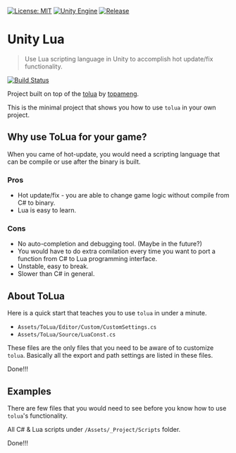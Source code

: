 [![License: MIT](https://img.shields.io/badge/License-MIT-yellow.svg)](https://opensource.org/licenses/MIT)
[![Unity Engine](https://img.shields.io/badge/unity-2021.2.0f1-black.svg?style=flat&logo=unity)](https://unity3d.com/get-unity/download/archive)
[![Release](https://img.shields.io/github/release/jcs090218/UnityLua.svg?logo=github)](https://github.com/jcs090218/UnityLua/releases/latest)

# Unity Lua
> Use Lua scripting language in Unity to accomplish hot update/fix functionality.

[![Build Status](https://travis-ci.com/jcs090218/UnityLua.svg?branch=master)](https://travis-ci.com/jcs090218/UnityLua)

Project built on top of the [tolua](https://github.com/topameng/tolua) by [topameng](https://github.com/topameng).

This is the minimal project that shows you how to use `tolua` in your
own project.

## Why use ToLua for your game?

When you came of hot-update, you would need a scripting language that can be
compile or use after the binary is built.

### Pros

* Hot update/fix - you are able to change game logic without compile from
C# to binary.
* Lua is easy to learn.

### Cons

* No auto-completion and debugging tool. (Maybe in the future?)
* You would have to do extra comilation every time you want to port a function
from C# to Lua programming interface.
* Unstable, easy to break.
* Slower than C# in general.

## About ToLua

Here is a quick start that teaches you to use `tolua` in under a minute.

* `Assets/ToLua/Editor/Custom/CustomSettings.cs`
* `Assets/ToLua/Source/LuaConst.cs`

These files are the only files that you need to be aware of to customize `tolua`.
Basically all the export and path settings are listed in these files.

Done!!!

## Examples

There are few files that you would need to see before you know how to use 
`tolua`'s functionality.

All C# & Lua scripts under `/Assets/_Project/Scripts` folder.

Done!!!

